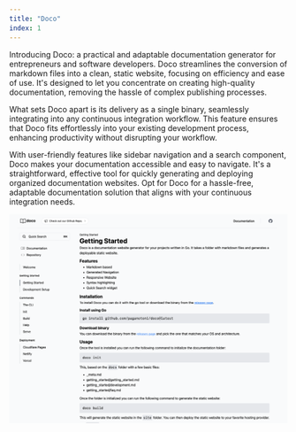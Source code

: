 ```yaml
---
title: "Doco"
index: 1
---
```


Introducing Doco: a practical and adaptable documentation generator for entrepreneurs and software developers. Doco streamlines the conversion of markdown files into a clean, static website, focusing on efficiency and ease of use. It's designed to let you concentrate on creating high-quality documentation, removing the hassle of complex publishing processes.

What sets Doco apart is its delivery as a single binary, seamlessly integrating into any continuous integration workflow. This feature ensures that Doco fits effortlessly into your existing development process, enhancing productivity without disrupting your workflow.

With user-friendly features like sidebar navigation and a search component, Doco makes your documentation accessible and easy to navigate. It's a straightforward, effective tool for quickly generating and deploying organized documentation websites. Opt for Doco for a hassle-free, adaptable documentation solution that aligns with your continuous integration needs.

![Doco Preview](assets/preview.png "Preview of Doco")
